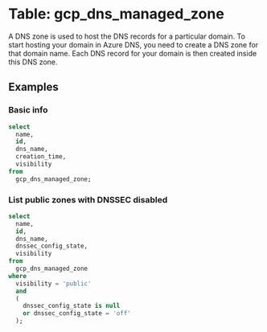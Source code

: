 # Table: gcp_dns_managed_zone

A DNS zone is used to host the DNS records for a particular domain. To start hosting your domain in Azure DNS, you need to create a DNS zone for that domain name. Each DNS record for your domain is then created inside this DNS zone.

## Examples

### Basic info

```sql
select
  name,
  id,
  dns_name,
  creation_time,
  visibility
from
  gcp_dns_managed_zone;
```

### List public zones with DNSSEC disabled

```sql
select
  name,
  id,
  dns_name,
  dnssec_config_state,
  visibility
from
  gcp_dns_managed_zone
where 
  visibility = 'public'
  and 
  (
    dnssec_config_state is null
    or dnssec_config_state = 'off'
  );
```
